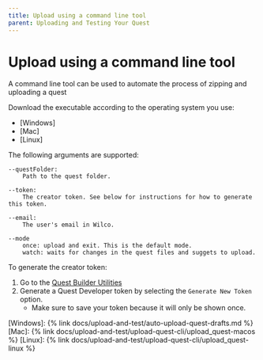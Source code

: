 ```yaml
---
title: Upload using a command line tool
parent: Uploading and Testing Your Quest
---
```



# Upload using a command line tool

A command line tool can be used to automate the process of zipping and uploading a quest

Download the executable according to the operating system you use:

* [Windows]
* [Mac]
* [Linux]

The following arguments are supported:

	--questFolder:
	    Path to the quest folder.
		
	--token:
	    The creator token. See below for instructions for how to generate this token.
		
	--email:
	    The user's email in Wilco.

	--mode		
	    once: upload and exit. This is the default mode.
	    watch: waits for changes in the quest files and suggets to upload.  


To generate the creator token:
1. Go to the [Quest Builder Utilities](https://app.wilco.gg/quest-builder-utils)
2. Generate a Quest Developer token by selecting the `Generate New Token` option. 
    - Make sure to save your token because it will only be shown once. 


[Windows]: {% link docs/upload-and-test/auto-upload-quest-drafts.md %}
[Mac]: {% link docs/upload-and-test/upload-quest-cli/upload_quest-macos %}
[Linux]: {% link docs/upload-and-test/upload-quest-cli/upload_quest-linux %}
